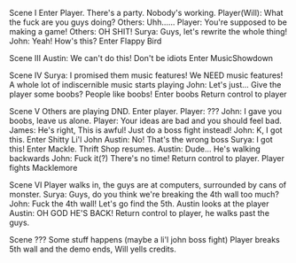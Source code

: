 Scene I
Enter Player.
There's a party. Nobody's working.
Player(Will): What the fuck are you guys doing?
Others: Uhh......
Player: You're supposed to be making a game!
Others: OH SHIT!
Surya: Guys, let's rewrite the whole thing!
John: Yeah! How's this? 
Enter Flappy Bird

Scene III
Austin: We can't do this! Don't be idiots
Enter MusicShowdown

Scene IV
Surya: I promised them music features! We NEED music features!
A whole lot of indiscernible music starts playing
John: Let's just... Give the player some boobs? People like boobs!
Enter boobs
Return control to player 


Scene V
Others are playing DND. Enter player.
Player: ???
John: I gave you boobs, leave us alone.
Player: Your ideas are bad and you should feel bad.
James: He's right, This is awful! Just do a boss fight instead!
John: K, I got this.
Enter Shitty Li'l John
Austin: No! That's the wrong boss
Surya: I got this!
Enter Mackle. Thrift Shop resumes.
Austin: Dude... He's walking backwards
John: Fuck it(?) There's no time!
Return control to player. Player fights Macklemore

Scene VI
Player walks in, the guys are at computers, surrounded by cans of monster.
Surya: Guys, do you think we're breaking the 4th wall too much?
John: Fuck the 4th wall! Let's go find the 5th.
Austin looks at the player
Austin: OH GOD HE'S BACK!
Return control to player, he walks past the guys.

Scene ???
Some stuff happens (maybe a li'l john boss fight)
Player breaks 5th wall and the demo ends, Will yells credits.
